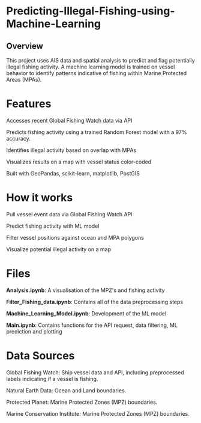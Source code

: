# Predicting-Illegal-Fishing-using-Machine-Learning

## Overview 
This project uses AIS data and spatial analysis to predict and flag potentially illegal fishing activity. A machine learning model is trained on vessel behavior to identify patterns indicative of fishing within Marine Protected Areas (MPAs).

# Features 

Accesses recent Global Fishing Watch data via API

Predicts fishing activity using a trained Random Forest model with a 97% accuracy. 

Identifies illegal activity based on overlap with MPAs

Visualizes results on a map with vessel status color-coded

Built with GeoPandas, scikit-learn, matplotlib, PostGIS


# How it works 

Pull vessel event data via Global Fishing Watch API

Predict fishing activity with ML model

Filter vessel positions against ocean and MPA polygons

Visualize potential illegal activity on a map

# Files
__Analysis.ipynb__: A visualisation of the MPZ's and fishing activity

__Filter_Fishing_data.ipynb__: Contains all of the data preprocessing steps

__Machine_Learning_Model.ipynb__: Development of the ML model

__Main.ipynb__: Contains functions for the API request, data filtering, ML prediction and plotting 

# Data Sources

Global Fishing Watch: Ship vessel data and API, including preprocessed labels indicating if a vessel is fishing.

Natural Earth Data: Ocean and Land boundaries.

Protected Planet: Marine Protected Zones (MPZ) boundaries.

Marine Conservation Institute: Marine Protected Zones (MPZ) boundaries.
